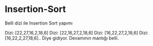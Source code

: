 # Insertion-Sort
Belli dizi ile Insertion Sort yapımı

Dizi: [22,27,16,2,18,6]
Dizi: [22,16,27,2,18,6]
Dizi: [16,22,27,2,18,6]
Dizi: [16,22,2,27,18,6]..
Diye gidiyor. Devamının mantığı belli.
